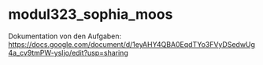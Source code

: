 # modul323_sophia_moos

Dokumentation von den Aufgaben: https://docs.google.com/document/d/1eyAHY4QBA0EqdTYo3FVyDSedwUg4a_cv9tmPW-ysIjo/edit?usp=sharing
